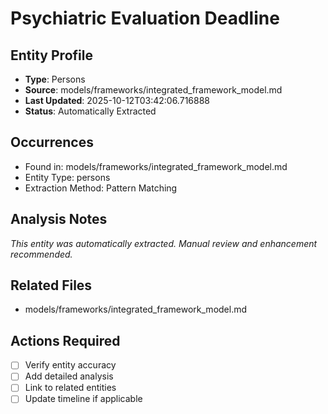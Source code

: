 # Psychiatric Evaluation Deadline

## Entity Profile
- **Type**: Persons
- **Source**: models/frameworks/integrated_framework_model.md
- **Last Updated**: 2025-10-12T03:42:06.716888
- **Status**: Automatically Extracted

## Occurrences
- Found in: models/frameworks/integrated_framework_model.md
- Entity Type: persons
- Extraction Method: Pattern Matching

## Analysis Notes
*This entity was automatically extracted. Manual review and enhancement recommended.*

## Related Files
- models/frameworks/integrated_framework_model.md

## Actions Required
- [ ] Verify entity accuracy
- [ ] Add detailed analysis
- [ ] Link to related entities
- [ ] Update timeline if applicable
